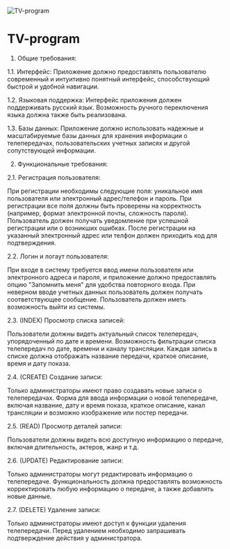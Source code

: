 ![TV-program](https://github.com/AnastasiaMaslova1/TV-program/assets/128154905/86c06f5a-4691-4c03-9b20-a28e863731b1)
# TV-program
1. Общие требования:

1.1. Интерфейс: Приложение должно предоставлять пользователю современный и интуитивно понятный интерфейс, способствующий быстрой и удобной навигации.

1.2. Языковая поддержка: Интерфейс приложения должен поддерживать русский язык. Возможность ручного переключения языка должна также быть реализована.

1.3. Базы данных: Приложение должно использовать надежные и масштабируемые базы данных для хранения информации о телепередачах, пользовательских учетных записях и другой сопутствующей информации.

2. Функциональные требования:

2.1. Регистрация пользователя:

При регистрации необходимы следующие поля: уникальное имя пользователя или электронный адрес/телефон и пароль. При регистрации все поля должны быть проверены на корректность (например, формат электронной почты, сложность пароля).
Пользователь должен получать уведомление при успешной регистрации или о возникших ошибках. После регистрации на указанный электронный адрес или телфон должен приходить код для подтверждения.

2.2. Логин и логаут пользователя:

При входе в систему требуется ввод имени пользователя или электронного адреса и пароля, и приложение должно предоставлять опцию "Запомнить меня" для удобства повторного входа.
При неверном вводе учетных данных пользователь должен получать соответствующее сообщение.
Пользователь должен иметь возможность выйти из системы.

2.3. (INDEX) Просмотр списка записей:

Пользователи должны видеть актуальный список телепередач, упорядоченный по дате и времени.
Возможность фильтрации списка телепередач по дате, времени и каналу трансляции.
Каждая запись в списке должна отображать название передачи, краткое описание, время и дату показа.

2.4. (CREATE) Создание записи:

Только администраторы имеют право создавать новые записи о телепередачах.
Форма для ввода информации о новой телепередаче, включая название, дату и время показа, краткое описание, канал трансляции и возможно изображение или постер передачи.

2.5. (READ) Просмотр деталей записи:

Пользователи должны видеть всю доступную информацию о передаче, включая длительность, актеров, жанр и т.д.

2.6. (UPDATE) Редактирование записи:

Только администраторы могут редактировать информацию о телепередаче.
Функциональность должна предоставлять возможность корректировать любую информацию о передаче, а также добавлять новые данные.

2.7. (DELETE) Удаление записи:

Только администраторы имеют доступ к функции удаления телепередачи.
Перед удалением необходимо запрашивать подтверждение действия у администратора.
